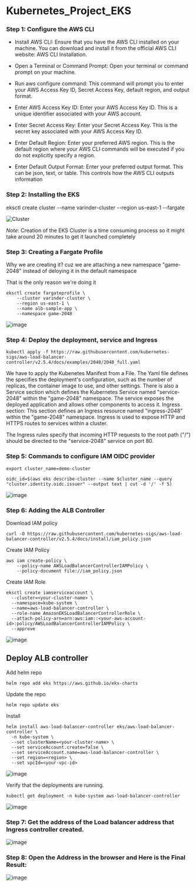 # Kubernetes_Project_EKS

### Step 1: Configure the AWS CLI

- Install AWS CLI:
Ensure that you have the AWS CLI installed on your machine. You can download and install it from the official AWS CLI website: AWS CLI Installation.

- Open a Terminal or Command Prompt:
Open your terminal or command prompt on your machine.

- Run aws configure command:
This command will prompt you to enter your AWS Access Key ID, Secret Access Key, default region, and output format.

- Enter AWS Access Key ID:
Enter your AWS Access Key ID. This is a unique identifier associated with your AWS account.

- Enter Secret Access Key:
Enter your Secret Access Key. This is the secret key associated with your AWS Access Key ID.

- Enter Default Region:
Enter your preferred AWS region. This is the default region where your AWS CLI commands will be executed if you do not explicitly specify a region.

- Enter Default Output Format:
Enter your preferred output format. This can be json, text, or table. This controls how the AWS CLI outputs information


### Step 2: Installing the EKS

eksctl create cluster --name varinder-cluster --region us-east-1 --fargate

![Cluster](https://github.com/varindersingh1995/Kubernetes_Project_EKS/assets/48336937/d71ac844-c937-434b-b609-0fb971852d21)

*Note*: Creation of the EKS Cluster is a time consuming process so it might take around 20 minutes to get it launched completely

### Step 3: Creating a Fargate Profile

Why we are creating it? cuz we are attaching a new namespace "game-2048" instead of deloying it in the default namespace

That is the only reason we're doing it


```
eksctl create fargateprofile \
    --cluster varinder-cluster \
    --region us-east-1 \
    --name alb-sample-app \
    --namespace game-2048
```

![image](https://github.com/varindersingh1995/Kubernetes_Project_EKS/assets/48336937/0a90b62c-60de-4f47-80e2-23776d896c02)

### Step 4: Deploy the deployment, service and Ingress

```
kubectl apply -f https://raw.githubusercontent.com/kubernetes-sigs/aws-load-balancer-controller/v2.5.4/docs/examples/2048/2048_full.yaml
```

We have to apply the Kubenetes Manifest from a File. The Yaml file defines the specifies the deployment's configuration, such as the number of replicas, the container image to use, and other settings. There is also a Service section which defines the Kubernetes Service named "service-2048" within the "game-2048" namespace. The service exposes the deployed application and allows other components to access it.
Ingress section:
This section defines an Ingress resource named "ingress-2048" within the "game-2048" namespace. Ingress is used to expose HTTP and HTTPS routes to services within a cluster.

The Ingress rules specify that incoming HTTP requests to the root path ("/") should be directed to the "service-2048" service on port 80.


### Step 5: Commands to configure IAM OIDC provider 


```
export cluster_name=demo-cluster
```

```
oidc_id=$(aws eks describe-cluster --name $cluster_name --query "cluster.identity.oidc.issuer" --output text | cut -d '/' -f 5) 
```

![image](https://github.com/varindersingh1995/Kubernetes_Project_EKS/assets/48336937/befeb771-5380-43a0-bcbb-1ccdac586982)

### Step 6: Adding the ALB Controller

Download IAM policy

```
curl -O https://raw.githubusercontent.com/kubernetes-sigs/aws-load-balancer-controller/v2.5.4/docs/install/iam_policy.json
```

Create IAM Policy

```
aws iam create-policy \
    --policy-name AWSLoadBalancerControllerIAMPolicy \
    --policy-document file://iam_policy.json
```

Create IAM Role

```
eksctl create iamserviceaccount \
  --cluster=<your-cluster-name> \
  --namespace=kube-system \
  --name=aws-load-balancer-controller \
  --role-name AmazonEKSLoadBalancerControllerRole \
  --attach-policy-arn=arn:aws:iam::<your-aws-account-id>:policy/AWSLoadBalancerControllerIAMPolicy \
  --approve
```
![image](https://github.com/varindersingh1995/Kubernetes_Project_EKS/assets/48336937/52ee77f8-c67d-40ca-b2e2-e7143ef12321)


## Deploy ALB controller

Add helm repo

```
helm repo add eks https://aws.github.io/eks-charts
```

Update the repo

```
helm repo update eks
```

Install

```
helm install aws-load-balancer-controller eks/aws-load-balancer-controller \            
  -n kube-system \
  --set clusterName=<your-cluster-name> \
  --set serviceAccount.create=false \
  --set serviceAccount.name=aws-load-balancer-controller \
  --set region=<region> \
  --set vpcId=<your-vpc-id>
```
![image](https://github.com/varindersingh1995/Kubernetes_Project_EKS/assets/48336937/b8089dba-65d7-41c1-bde3-de8b17853d7f)


Verify that the deployments are running.

```
kubectl get deployment -n kube-system aws-load-balancer-controller
```
![image](https://github.com/varindersingh1995/Kubernetes_Project_EKS/assets/48336937/c062ffdd-0b2c-4e78-ac3c-01f9f4915263)

### Step 7: Get the address of the Load balancer address that Ingress controller created.


![image](https://github.com/varindersingh1995/Kubernetes_Project_EKS/assets/48336937/018314b9-546f-46a1-9072-5828a26ad87b)

### Step 8: Open the Address in the browser  and Here is the Final Result:

![image](https://github.com/varindersingh1995/Kubernetes_Project_EKS/assets/48336937/ed392290-9e63-47cb-8eb7-5ad9d1e3d634)

